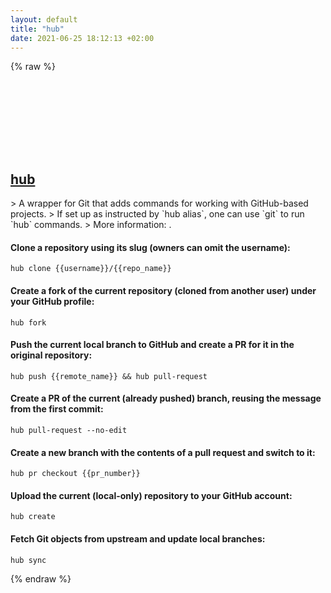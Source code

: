 ```yaml
---
layout: default
title: "hub"
date: 2021-06-25 18:12:13 +02:00
---
```

{% raw %}
<h2 id="hub">
  <a href="/en/common/hub.html">hub</a> <a href="#hub"><svg class="icon">
    <use href="/assets/images/unicode_sprite.svg#link" />
  </svg></a>
</h2>
> A wrapper for Git that adds commands for working with GitHub-based projects.
> If set up as instructed by `hub alias`, one can use `git` to run `hub` commands.
> More information: <https://hub.github.com>.

#### Clone a repository using its slug (owners can omit the username):
```shell
hub clone {{username}}/{{repo_name}}
```
#### Create a fork of the current repository (cloned from another user) under your GitHub profile:
```shell
hub fork
```
#### Push the current local branch to GitHub and create a PR for it in the original repository:
```shell
hub push {{remote_name}} && hub pull-request
```
#### Create a PR of the current (already pushed) branch, reusing the message from the first commit:
```shell
hub pull-request --no-edit
```
#### Create a new branch with the contents of a pull request and switch to it:
```shell
hub pr checkout {{pr_number}}
```
#### Upload the current (local-only) repository to your GitHub account:
```shell
hub create
```
#### Fetch Git objects from upstream and update local branches:
```shell
hub sync
```
{% endraw %}